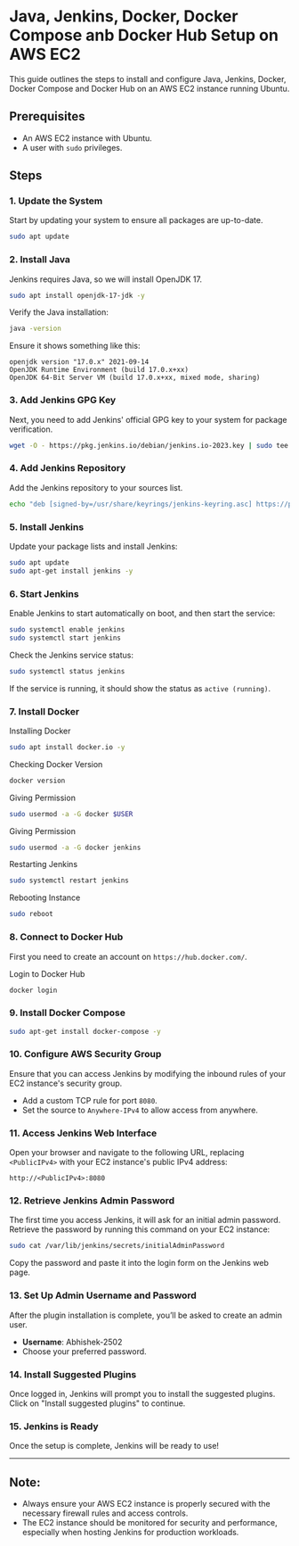 # Java, Jenkins, Docker, Docker Compose anb Docker Hub Setup on AWS EC2

This guide outlines the steps to install and configure Java, Jenkins, Docker, Docker Compose and Docker Hub on an AWS EC2 instance running Ubuntu. 

## Prerequisites

- An AWS EC2 instance with Ubuntu.
- A user with `sudo` privileges.

## Steps

### 1. Update the System

Start by updating your system to ensure all packages are up-to-date.

```bash
sudo apt update
```

### 2. Install Java

Jenkins requires Java, so we will install OpenJDK 17.

```bash
sudo apt install openjdk-17-jdk -y
```

Verify the Java installation:

```bash
java -version
```

Ensure it shows something like this:

```
openjdk version "17.0.x" 2021-09-14
OpenJDK Runtime Environment (build 17.0.x+xx)
OpenJDK 64-Bit Server VM (build 17.0.x+xx, mixed mode, sharing)
```

### 3. Add Jenkins GPG Key

Next, you need to add Jenkins' official GPG key to your system for package verification.

```bash
wget -O - https://pkg.jenkins.io/debian/jenkins.io-2023.key | sudo tee /usr/share/keyrings/jenkins-keyring.asc > /dev/null
```

### 4. Add Jenkins Repository

Add the Jenkins repository to your sources list.

```bash
echo "deb [signed-by=/usr/share/keyrings/jenkins-keyring.asc] https://pkg.jenkins.io/debian binary/" | sudo tee /etc/apt/sources.list.d/jenkins.list > /dev/null
```

### 5. Install Jenkins

Update your package lists and install Jenkins:

```bash
sudo apt update
sudo apt-get install jenkins -y
```

### 6. Start Jenkins

Enable Jenkins to start automatically on boot, and then start the service:

```bash
sudo systemctl enable jenkins
sudo systemctl start jenkins
```

Check the Jenkins service status:

```bash
sudo systemctl status jenkins
```

If the service is running, it should show the status as `active (running)`.

### 7. Install Docker

Installing Docker

```bash
sudo apt install docker.io -y
```

Checking Docker Version

```bash
docker version
```

Giving Permission

```bash
sudo usermod -a -G docker $USER
```

Giving Permission

```bash
sudo usermod -a -G docker jenkins
```

Restarting Jenkins

```bash
sudo systemctl restart jenkins
```

Rebooting Instance

```bash
sudo reboot
```


### 8. Connect to Docker Hub

First you need to create an account on `https://hub.docker.com/`.

Login to Docker Hub
```bash
docker login
```

### 9. Install Docker Compose

```bash
sudo apt-get install docker-compose -y
```

### 10. Configure AWS Security Group

Ensure that you can access Jenkins by modifying the inbound rules of your EC2 instance's security group.

- Add a custom TCP rule for port `8080`.
- Set the source to `Anywhere-IPv4` to allow access from anywhere.

### 11. Access Jenkins Web Interface

Open your browser and navigate to the following URL, replacing `<PublicIPv4>` with your EC2 instance's public IPv4 address:

```
http://<PublicIPv4>:8080
```

### 12. Retrieve Jenkins Admin Password

The first time you access Jenkins, it will ask for an initial admin password. Retrieve the password by running this command on your EC2 instance:

```bash
sudo cat /var/lib/jenkins/secrets/initialAdminPassword
```

Copy the password and paste it into the login form on the Jenkins web page.

### 13. Set Up Admin Username and Password

After the plugin installation is complete, you’ll be asked to create an admin user.

- **Username**: Abhishek-2502
- Choose your preferred password.

### 14. Install Suggested Plugins

Once logged in, Jenkins will prompt you to install the suggested plugins. Click on "Install suggested plugins" to continue.


### 15. Jenkins is Ready

Once the setup is complete, Jenkins will be ready to use!

---

## Note:

- Always ensure your AWS EC2 instance is properly secured with the necessary firewall rules and access controls.
- The EC2 instance should be monitored for security and performance, especially when hosting Jenkins for production workloads.
